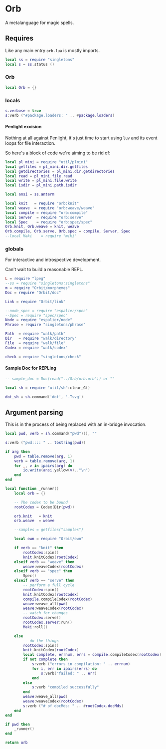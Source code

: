 # Orb

A metalanguage for magic spells.


## Requires

Like any main entry ``orb.lua`` is mostly imports.


```lua
local ss = require "singletons"
local s = ss.status ()
```
### Orb

```lua
local Orb = {}
```
### locals

```lua
s.verbose = true
s:verb ("#package.loaders: " .. #package.loaders)
```
#### Penlight excision

Nothing at all against Penlight, it's just time to start using ``luv`` and its
event loops for file interaction.


So here's a block of code we're aiming to be rid of:

```lua
local pl_mini = require "util/plmini"
local getfiles = pl_mini.dir.getfiles
local getdirectories = pl_mini.dir.getdirectories
local read = pl_mini.file.read
local write = pl_mini.file.write
local isdir = pl_mini.path.isdir
```
```lua
local ansi = ss.anterm

local knit   = require "orb:knit"
local weave  = require "orb:weave/weave"
local compile = require "orb:compile"
local Server  = require "orb:serve"
local Spec    = require "orb:spec/spec"
Orb.knit, Orb.weave = knit, weave
Orb.compile, Orb.serve, Orb.spec = compile, Server, Spec
--local Maki    = require "miki"
```
### globals

  For interactive and introspective development.


Can't wait to build a reasonable REPL.

```lua
L = require "lpeg"
--ss = require "singletons:singletons"
m = require "Orbit/morphemes"
Doc = require "Orbit/doc"

Link = require "Orbit/link"

--node_spec = require "espalier/spec"
--Spec = require "spec/spec"
Node = require "espalier/node"
Phrase = require "singletons/phrase"

Path  = require "walk/path"
Dir   = require "walk/directory"
File  = require "walk/file"
Codex = require "walk/codex"

check = require "singletons/check"
```
#### Sample Doc for REPLing

```lua
-- sample_doc = Doc(read("../Orb/orb.orb")) or ""

local sh = require "util/sh":clear_G()

dot_sh = sh.command('dot', '-Tsvg')


```
## Argument parsing

This is in the process of being replaced with an in-bridge invocation.

```lua
local pwd, verb = sh.command("pwd")(), ""

s:verb ("pwd:::: " .. tostring(pwd))

if arg then
    pwd = table.remove(arg, 1)
    verb = table.remove(arg, 1)
    for _, v in ipairs(arg) do
        io.write(ansi.yellow(v).."\n")
    end
end

local function _runner()
    local orb = {}

    -- The codex to be bound
    rootCodex = Codex(Dir(pwd))

    orb.knit   = knit
    orb.weave  = weave

    --samples = getfiles("samples")

    local own = require "Orbit/own"

    if verb == "knit" then
        rootCodex:spin()
        knit.knitCodex(rootCodex)
    elseif verb == "weave" then
        weave:weaveCodex(rootCodex)
    elseif verb == "spec" then
        Spec()
    elseif verb == "serve" then
        -- perform a full cycle
        rootCodex:spin()
        knit.knitCodex(rootCodex)
        compile.compileCodex(rootCodex)
        weave:weave_all(pwd)
        weave:weaveCodex(rootCodex)
        -- watch for changes
        rootCodex:serve()
        rootCodex.server:run()
        Maki:roll()

    else
        -- do the things
        rootCodex:spin()
        knit.knitCodex(rootCodex)
        local complete, errnum, errs = compile.compileCodex(rootCodex)
        if not complete then
            s:verb ("errors in compilation: " .. errnum)
            for i, err in ipairs(errs) do
                s:verb("failed: " .. err)
            end
        else
            s:verb "compiled successfully"
        end
        weave:weave_all(pwd)
        weave:weaveCodex(rootCodex)
        s:verb ("# of docMds: " .. #rootCodex.docMds)
    end
end

if pwd then
    _runner()
end

return orb
```
